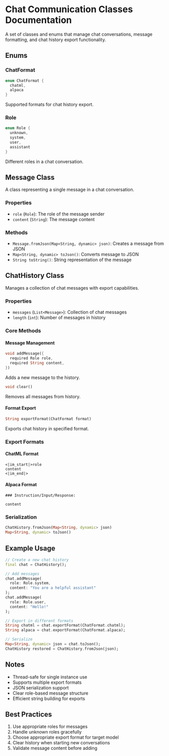 # Chat Communication Classes Documentation

A set of classes and enums that manage chat conversations, message formatting, and chat history export functionality.

## Enums

### ChatFormat
```dart
enum ChatFormat {
  chatml,
  alpaca
}
```
Supported formats for chat history export.

### Role
```dart
enum Role {
  unknown,
  system,
  user,
  assistant
}
```
Different roles in a chat conversation.

## Message Class

A class representing a single message in a chat conversation.

### Properties
- `role` (`Role`): The role of the message sender
- `content` (`String`): The message content

### Methods
- `Message.fromJson(Map<String, dynamic> json)`: Creates a message from JSON
- `Map<String, dynamic> toJson()`: Converts message to JSON
- `String toString()`: String representation of the message

## ChatHistory Class

Manages a collection of chat messages with export capabilities.

### Properties
- `messages` (`List<Message>`): Collection of chat messages
- `length` (`int`): Number of messages in history

### Core Methods

#### Message Management
```dart
void addMessage({
  required Role role,
  required String content,
})
```
Adds a new message to the history.

```dart
void clear()
```
Removes all messages from history.

#### Format Export
```dart
String exportFormat(ChatFormat format)
```
Exports chat history in specified format.

### Export Formats

#### ChatML Format
```
<|im_start|>role
content
<|im_end|>
```

#### Alpaca Format
```
### Instruction/Input/Response:

content

```

### Serialization
```dart
ChatHistory.fromJson(Map<String, dynamic> json)
Map<String, dynamic> toJson()
```

## Example Usage

```dart
// Create a new chat history
final chat = ChatHistory();

// Add messages
chat.addMessage(
  role: Role.system,
  content: "You are a helpful assistant"
);
chat.addMessage(
  role: Role.user,
  content: "Hello!"
);

// Export in different formats
String chatml = chat.exportFormat(ChatFormat.chatml);
String alpaca = chat.exportFormat(ChatFormat.alpaca);

// Serialize
Map<String, dynamic> json = chat.toJson();
ChatHistory restored = ChatHistory.fromJson(json);
```

## Notes
- Thread-safe for single instance use
- Supports multiple export formats
- JSON serialization support
- Clear role-based message structure
- Efficient string building for exports

## Best Practices
1. Use appropriate roles for messages
2. Handle unknown roles gracefully
3. Choose appropriate export format for target model
4. Clear history when starting new conversations
5. Validate message content before adding